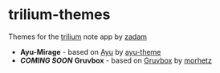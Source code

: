 # trilium-themes
Themes for the [trilium](https://github.com/zadam/trilium) note app by [zadam](https://github.com/zadam/trilium)

* __Ayu-Mirage__ - based on [Ayu](https://github.com/ayu-theme/ayu-colors) by [ayu-theme](https://github.com/ayu-theme)
* __*COMING SOON*__ __Gruvbox__ - based on [Gruvbox](https://github.com/morhetz/gruvbox) by [morhetz](https://github.com/morhetz)
